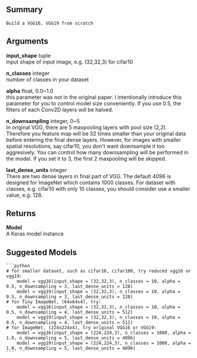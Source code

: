 
## Summary
    Build a VGG16, VGG19 from scratch

## Arguments
**input_shape**   tuple   
        input shape of input image, e.g. (32,32,3) for cifar10

**n_classes** integer   
        number of classes in your dataset

**alpha** float, 0.0~1.0   
        this parameter was not in the original paper. I intentionally introduce this parameter
        for you to control model size conveniently. If you use 0.5, the filters of each Conv2D
        layers will be halved.

**n_downsampling** integer, 0~5    
        In original VGG, there are 5 maxpooling layers with pool size (2,2). Therefore you 
        feature map will be 32 times smaller than your original data before entering the final
        dense layers. However, for images with smaller spatial resolutions, say cifar10, you 
        don't want downsample it too aggresively. You can control how many downsampling will 
        be performed in the model. If you set it to 3, the first 2 maxpooling will be skipped. 

**last_dense_units** integer   
        There are two dense layers in final part of VGG. The default 4096 is designed for ImageNet
        which contains 1000 classes. For dataset with classes, e.g. cifar10 with only 10 classes, 
        you should consider use a smaller value, e.g. 128. 

## Returns
**Model**    
        A Keras model instance

## Suggested Models
    ```python
    # for smaller dataset, such as cifar10, cifar100, try reduced vgg16 or vgg19:
        model = vgg16(input_shape = (32,32,3), n_classes = 10, alpha = 0.5, n_downsampling = 3, last_dense_units = 128)
        model = vgg19(input_shape = (32,32,3), n_classes = 10, alpha = 0.5, n_downsampling = 3, last_dense_units = 128)
    # for Tiny ImageNet, (64x64x4), try:
        model = vgg16(input_shape = (32,32,3), n_classes = 10, alpha = 0.5, n_downsampling = 4, last_dense_units = 512)
        model = vgg19(input_shape = (32,32,3), n_classes = 10, alpha = 0.5, n_downsampling = 4, last_dense_units = 512)
    # for ImageNet, (224x224x4), try original VGG16 or VGG19:
        model = vgg16(input_shape = (224,224,3), n_classes = 1000, alpha = 1.0, n_downsampling = 5, last_dense_units = 4096)
        model = vgg19(input_shape = (224,224,3), n_classes = 1000, alpha = 1.0, n_downsampling = 5, last_dense_units = 4096)
    ```